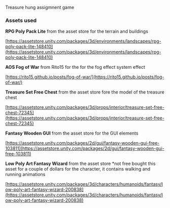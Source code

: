 Treasure hung assigmnent game

### **Assets used**

**RPG Poly Pack Lite** from the asset store for the terrain and buildings 

[https://assetstore.unity.com/packages/3d/environments/landscapes/rpg-poly-pack-lite-148410](https://assetstore.unity.com/packages/3d/environments/landscapes/rpg-poly-pack-lite-148410)

**AOS Fog of War** from Rito15 for the for the fog effect system effect

[https://rito15.github.io/posts/fog-of-war/](https://rito15.github.io/posts/fog-of-war/)

**Treasure Set Free Chest** from the asset store fore the model of the treasure chest

[https://assetstore.unity.com/packages/3d/props/interior/treasure-set-free-chest-72345](https://assetstore.unity.com/packages/3d/props/interior/treasure-set-free-chest-72345)

**Fantasy Wooden GUI** from the asset store for the GUI elements

[https://assetstore.unity.com/packages/2d/gui/fantasy-wooden-gui-free-103811](https://assetstore.unity.com/packages/2d/gui/fantasy-wooden-gui-free-103811)

**Low Poly Art Fantasy Wizard** from the asset store *not free bought this asset for a couple of dollars for the character, it contains walking and running animations

[https://assetstore.unity.com/packages/3d/characters/humanoids/fantasy/low-poly-art-fantasy-wizard-200838](https://assetstore.unity.com/packages/3d/characters/humanoids/fantasy/low-poly-art-fantasy-wizard-200838)
